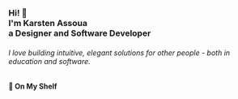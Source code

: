 <h3>Hi! 👋<br>I'm Karsten Assoua<br>a Designer and Software Developer</h3>
<h6>I love building intuitive, elegant solutions for other people - both in education and software.</h6>

<h4>📕 On My Shelf </h4>

<!-- Lots of thanks to Steven Ajulu for the template! --> 
<!-- Lots of thanks to Steven Ajulu for the template! --> 
<!-- BLOG-POST-LIST:END -->
